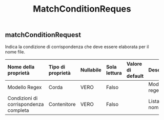 ﻿---
title: MatchConditionReques
second_title: Aspose.Cells Cloud Documen
type: docs
url: /it/specification/model/matchconditionrequest/
description: "Aspose.Cells Specifica del modello cloud: MatchConditionRequest. Gestisci facilmente Excel e altri fogli di calcolo con funzionalità come apertura, generazione, modifica, divisione, unione, confronto e conversione"
kwords: Excel, Office, Foglio di calcolo, Cloud REST API, MatchConditionRequest
weight: 50
---
## **matchConditionRequest**

 Indica la condizione di corrispondenza che deve essere elaborata per il nome file.

| Nome della proprietà| Tipo di proprietà| Nullabile| Sola lettura| Valore di default| Descrizione|
|:- |:- |:- |:- |:- |:- |
| Modello Regex| Corda| VERO| Falso||Modello regex.|
| Condizioni di corrispondenza completa| Contenitore| VERO| Falso|| Lista di nomi.|

